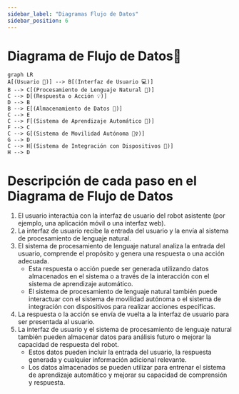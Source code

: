```yaml
---
sidebar_label: "Diagramas Flujo de Datos"
sidebar_position: 6
---
```


# Diagrama de Flujo de Datos🤖

```mermaid
graph LR
A[(Usuario 👤)] --> B[(Interfaz de Usuario 💻)]
B --> C[(Procesamiento de Lenguaje Natural 📝)]
C --> D[(Respuesta o Acción 💡)]
D --> B
B --> E[(Almacenamiento de Datos 💾)]
C --> E
C --> F[(Sistema de Aprendizaje Automático 🧠)]
F --> C
C --> G[(Sistema de Movilidad Autónoma 🚶‍♀️)]
G --> D
C --> H[(Sistema de Integración con Dispositivos 🔗)]
H --> D
```
 # Descripción de cada paso en el Diagrama de Flujo de Datos

1. El usuario interactúa con la interfaz de usuario del robot asistente (por ejemplo, una aplicación móvil o una interfaz web).
2. La interfaz de usuario recibe la entrada del usuario y la envía al sistema de procesamiento de lenguaje natural.
3. El sistema de procesamiento de lenguaje natural analiza la entrada del usuario, comprende el propósito y genera una respuesta o una acción adecuada.
   - Esta respuesta o acción puede ser generada utilizando datos almacenados en el sistema o a través de la interacción con el sistema de aprendizaje automático.
   - El sistema de procesamiento de lenguaje natural también puede interactuar con el sistema de movilidad autónoma o el sistema de integración con dispositivos para realizar acciones específicas.
4. La respuesta o la acción se envía de vuelta a la interfaz de usuario para ser presentada al usuario.
5. La interfaz de usuario y el sistema de procesamiento de lenguaje natural también pueden almacenar datos para análisis futuro o mejorar la capacidad de respuesta del robot.
   - Estos datos pueden incluir la entrada del usuario, la respuesta generada y cualquier información adicional relevante.
   - Los datos almacenados se pueden utilizar para entrenar el sistema de aprendizaje automático y mejorar su capacidad de comprensión y respuesta.
